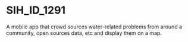 # SIH_ID_1291
A mobile app that crowd sources water-related problems from around a community, open sources data, etc and display them on a map.
